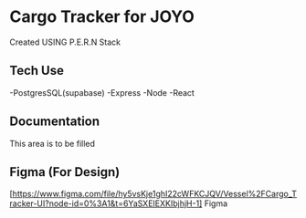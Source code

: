 # Cargo Tracker for JOYO

Created USING P.E.R.N Stack



## Tech Use
-PostgresSQL(supabase)
-Express
-Node
-React

## Documentation
This area is to be filled

## Figma (For Design)
[https://www.figma.com/file/hy5vsKje1ghI22cWFKCJQV/Vessel%2FCargo_Tracker-UI?node-id=0%3A1&t=6YaSXEIEXKIbjhjH-1] Figma
